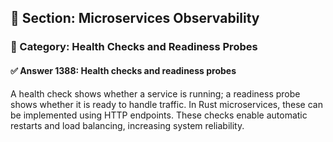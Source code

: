 ## 📘 Section: Microservices Observability
### 🔹 Category: Health Checks and Readiness Probes
#### ✅ Answer 1388: Health checks and readiness probes

A health check shows whether a service is running; a readiness probe shows whether it is ready to handle traffic. In Rust microservices, these can be implemented using HTTP endpoints. These checks enable automatic restarts and load balancing, increasing system reliability.
